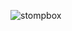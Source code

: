![stompbox](https://github.com/mikeoliphant/StompboxUI/assets/6710799/b11a77e0-32d3-484a-821c-4c45deb2cc26)
